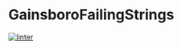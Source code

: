 # GainsboroFailingStrings
[![linter](https://github.com/Tyler-Coates/GainsboroFailingStrings/workflows/linter/badge.svg)](https://github.com/marketplace/actions/super-linter)
